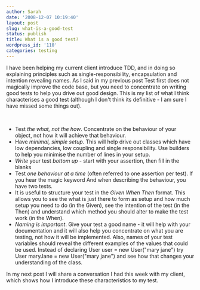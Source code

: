 ```yaml
---
author: Sarah
date: '2008-12-07 10:19:40'
layout: post
slug: what-is-a-good-test
status: publish
title: What is a good test?
wordpress_id: '110'
categories: testing
---
```


I have been helping my current client introduce TDD, and in doing so explaining principles such as single-responsibility, encapsulation and intention revealing names. As I said in my previous post Test first does not magically improve the code base, but you need to concentrate on writing good tests to help you drive out good design. This is my list of what I think characterises a good test (although I don't think its definitive - I am sure I have missed some things out).

 
<ul>
	<li>Test <em>the what, not the </em><em>how</em>. Concentrate on the behaviour of your object, not how it will achieve that behaviour.</li>
	<li>Have<em> minimal, simple setup</em>. This will help drive out classes which have low dependancies, low coupling and single responsibility. Use builders to help you minimise the number of lines in your setup.</li>
	<li><em>Write</em> your test<em> bottom up</em> - start with your assertion, then fill in the blanks</li>
	<li>Test <em>one behaviour at a time</em> (often referred to one assertion per test). If you hear the magic keyword And when describing the behaviour, you have two tests.</li>
	<li>It is useful to structure your test in the<em> Given When Then </em>format. This allows you to see the what is just there to form as setup and how much setup you need to do (in the Given), see the intention of the test (in the Then) and understand which method you should alter to make the test work (in the When).</li>
	<li><em>Naming is important</em>. Give your test a good name - it will help with your documentation and it will also help you concentrate on what you are testing, not how it will be implemented. Also, names of your test variables should reveal the different examples of the values that could be used. Instead of declaring User user = new User("mary jane") try User maryJane  = new User("mary jane") and see how that changes your understanding of the class.</li>
</ul>
In my next post I will share a conversation I had this week with my client, which shows how I introduce these characteristics to my test.